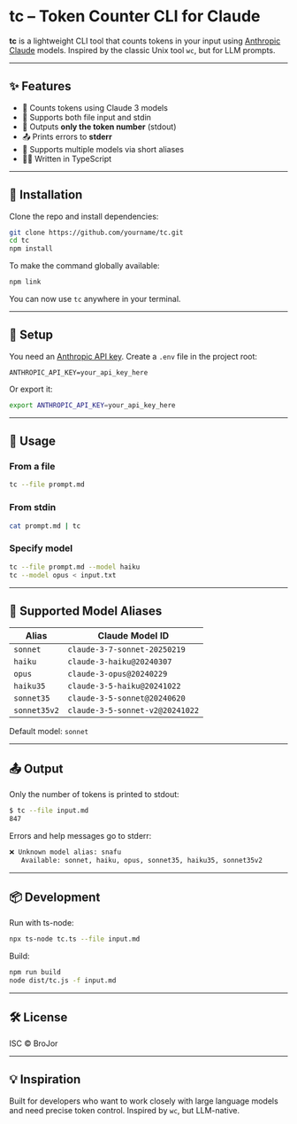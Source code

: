 # tc – Token Counter CLI for Claude

**tc** is a lightweight CLI tool that counts tokens in your input using [Anthropic Claude](https://www.anthropic.com/) models.
Inspired by the classic Unix tool `wc`, but for LLM prompts.

---

## ✨ Features

- 🔢 Counts tokens using Claude 3 models
- 📂 Supports both file input and stdin
- 🧱 Outputs **only the token number** (stdout)
- 📤 Prints errors to **stderr**
- 🎯 Supports multiple models via short aliases
- 🧑‍💻 Written in TypeScript

---

## 🚀 Installation

Clone the repo and install dependencies:

```bash
git clone https://github.com/yourname/tc.git
cd tc
npm install
```

To make the command globally available:

```bash
npm link
```

You can now use `tc` anywhere in your terminal.

---

## 🔐 Setup

You need an [Anthropic API key](https://www.anthropic.com/).
Create a `.env` file in the project root:

```env
ANTHROPIC_API_KEY=your_api_key_here
```

Or export it:

```bash
export ANTHROPIC_API_KEY=your_api_key_here
```

---

## 🧪 Usage

### From a file

```bash
tc --file prompt.md
```

### From stdin

```bash
cat prompt.md | tc
```

### Specify model

```bash
tc --file prompt.md --model haiku
tc --model opus < input.txt
```

---

## 🧠 Supported Model Aliases

| Alias        | Claude Model ID                     |
|--------------|-------------------------------------|
| `sonnet`     | `claude-3-7-sonnet-20250219`        |
| `haiku`      | `claude-3-haiku@20240307`           |
| `opus`       | `claude-3-opus@20240229`            |
| `haiku35`    | `claude-3-5-haiku@20241022`         |
| `sonnet35`   | `claude-3-5-sonnet@20240620`        |
| `sonnet35v2` | `claude-3-5-sonnet-v2@20241022`     |

Default model: `sonnet`

---

## 📤 Output

Only the number of tokens is printed to stdout:

```bash
$ tc --file input.md
847
```

Errors and help messages go to stderr:

```bash
❌ Unknown model alias: snafu
   Available: sonnet, haiku, opus, sonnet35, haiku35, sonnet35v2
```

---

## 📦 Development

Run with ts-node:

```bash
npx ts-node tc.ts --file input.md
```

Build:

```bash
npm run build
node dist/tc.js -f input.md
```

---

## 🛠 License

ISC © BroJor

---

## 💡 Inspiration

Built for developers who want to work closely with large language models and need precise token control.
Inspired by `wc`, but LLM-native.
